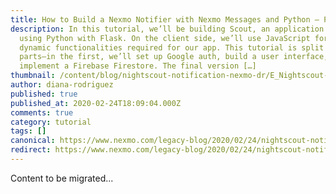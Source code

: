 ```yaml
---
title: How to Build a Nexmo Notifier with Nexmo Messages and Python – Part One
description: In this tutorial, we’ll be building Scout, an application created
  using Python with Flask. On the client side, we’ll use JavaScript for certain
  dynamic functionalities required for our app. This tutorial is split into two
  parts—in the first, we’ll set up Google auth, build a user interface, and
  implement a Firebase Firestore. The final version […]
thumbnail: /content/blog/nightscout-notification-nexmo-dr/E_Nightscout-Notifier_1200x600-1.png
author: diana-rodriguez
published: true
published_at: 2020-02-24T18:09:04.000Z
comments: true
category: tutorial
tags: []
canonical: https://www.nexmo.com/legacy-blog/2020/02/24/nightscout-notification-nexmo-dr
redirect: https://www.nexmo.com/legacy-blog/2020/02/24/nightscout-notification-nexmo-dr
---
```


Content to be migrated...

